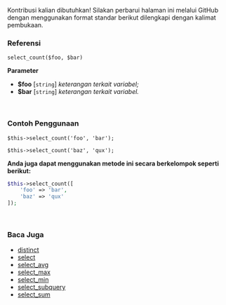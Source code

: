 Kontribusi kalian dibutuhkan!
Silakan perbarui halaman ini melalui GitHub dengan menggunakan format standar berikut dilengkapi dengan kalimat pembukaan.

### Referensi
`select_count($foo, $bar)`

**Parameter**
* **$foo** [`string`] *keterangan terkait variabel;*
* **$bar** [`string`] *keterangan terkait variabel.*

&nbsp;

### Contoh Penggunaan
`$this->select_count('foo', 'bar');`

`$this->select_count('baz', 'qux');`

**Anda juga dapat menggunakan metode ini secara berkelompok seperti berikut:**
```php
$this->select_count([
    'foo' => 'bar',
    'baz' => 'qux'
]);
```

&nbsp;

### Baca Juga
* [distinct](./distinct)
* [select](./select)
* [select_avg](./select_avg)
* [select_max](./select_max)
* [select_min](./select_min)
* [select_subquery](./select_subquery)
* [select_sum](./select_sum)
